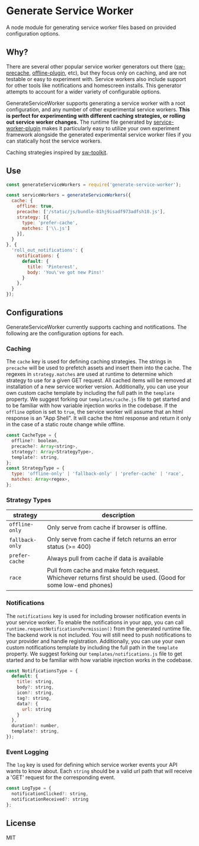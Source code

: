 Generate Service Worker
=========================
A node module for generating service worker files based on provided configuration options.

## Why?
There are several other popular service worker generators out there ([sw-precache](https://github.com/GoogleChrome/sw-precache), [offline-plugin](https://github.com/NekR/offline-plugin/), etc), but they focus only on caching, and are not testable or easy to experiment with. Service workers also include support for other tools like notifications and homescreen installs. This generator attempts to account for a wider variety of configurable options.

GenerateServiceWorker supports generating a service worker with a root configuration, and any number of other experimental service workers. **This is perfect for experimenting with different caching strategies, or rolling out service worker changes.** The runtime file generated by [service-worker-plugin](https://github.com/pinterest/service-workers/tree/master/packages/service-worker-plugin) makes it particularly easy to utilize your own experiment framework alongside the generated experimental service worker files if you can statically host the service workers.

Caching strategies inspired by [sw-toolkit](https://github.com/GoogleChrome/sw-toolbox).

## Use

```js
const generateServiceWorkers = require('generate-service-worker');

const serviceWorkers = generateServiceWorkers({
  cache: {
    offline: true,
    precache: ['/static/js/bundle-81hj9isadf973adfsh10.js'],
    strategy: [{
      type: 'prefer-cache',
      matches: ['\\.js']
    }],
  }
}, {
  'roll_out_notifications': {
    notifications: {
      default: {
        title: 'Pinterest',
        body: 'You\'ve got new Pins!'
      }
    },
  }
});
```

## Configurations
GenerateServiceWorker currently supports caching and notifications. The following are the configuration options for each.

### Caching
The `cache` key is used for defining caching strategies. The strings in `precache` will be used to prefetch assets and insert them into the cache. The regexes in `strategy.matches` are used at runtime to determine which strategy to use for a given GET request. All cached items will be removed at installation of a new service worker version. Additionally, you can use your own custom cache template by including the full path in the `template` property. We suggest forking our `templates/cache.js` file to get started and to be familiar with how variable injection works in the codebase. If the `offline` option is set to `true`, the service worker will assume that an html response is an "App Shell". It will cache the html response and return it only in the case of a static route change while offline.
```js
const CacheType = {
  offline?: boolean,
  precache?: Array<string>,
  strategy?: Array<StrategyType>,
  template?: string,
};
const StrategyType = {
  type: 'offline-only' | 'fallback-only' | 'prefer-cache' | 'race',
  matches: Array<regex>,
};
```

### Strategy Types
strategy        | description
--------------- | -----------
`offline-only`  | Only serve from cache if browser is offline.
`fallback-only` | Only serve from cache if fetch returns an error status (>= 400)
`prefer-cache`  | Always pull from cache if data is available
`race`          | Pull from cache and make fetch request. Whichever returns first should be used. (Good for some low-end phones)


### Notifications
The `notifications` key is used for including browser notification events in your service worker. To enable the notifications in your app, you can call `runtime.requestNotificationsPermission()` from the generated runtime file. The backend work is not included. You will still need to push notifications to your provider and handle registration. Additionally, you can use your own custom notifications template by including the full path in the `template` property. We suggest forking our `templates/notifications.js` file to get started and to be familiar with how variable injection works in the codebase.
```js
const NotificationsType = {
  default: {
    title: string,
    body?: string,
    icon?: string,
    tag?: string,
    data?: {
      url: string
    }
  },
  duration?: number,
  template?: string,
});

```

### Event Logging
The `log` key is used for defining which service worker events your API wants to know about. Each `string` should be a valid url path that will receive a 'GET' request for the corresponding event.
```js
const LogType = {
  notificationClicked?: string,
  notificationReceived?: string
};
```

## License

MIT
